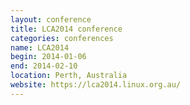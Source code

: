 ```yaml
---
layout: conference
title: LCA2014 conference
categories: conferences
name: LCA2014
begin: 2014-01-06
end: 2014-02-10
location: Perth, Australia
website: https://lca2014.linux.org.au/
---
```

